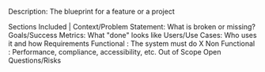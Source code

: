 Description: The blueprint for a feature or a project

Sections Included | 
Context/Problem Statement: What is broken or missing? 
Goals/Success Metrics: What "done" looks like 
Users/Use Cases: Who uses it and how
Requirements 
  Functional : The system must do X
  Non Functional : Performance, compliance, accessibility, etc.
Out of Scope 
Open Questions/Risks

